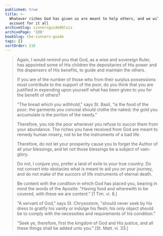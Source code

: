 ```yaml
---
published: true
title: >-
  Whatever riches God has given us are meant to help others, and we will give
  account for it all
archiveSlug: sinnersguide00luis
archivePage: '339'
bookSlug: the-sinners-guide
tags: []
sortOrder: 216
---
```


> Again, I would remind you that God, as a wise and sovereign Ruler, has appointed some of His children the depositaries of His power and the dispensers of His benefits, to guide and maintain the others.
>
> If you are of the number of those who from their surplus possessions must contribute to the support of the poor, do you think that you are justified in expending upon yourself what has been given to you for the benefit of others?
>
> "The bread which you withhold," says St. Basil, "is the food of the poor; the garments you conceal should clothe the naked; the gold you accumulate is the portion of the needy."
>
> Therefore, you rob the poor whenever you refuse to succor them from your abundance. The riches you have received from God are meant to remedy human misery, not to be the instruments of a bad life.
>
> Therefore, do not let your prosperity cause you to forget the Author of all your blessings, and let not those blessings be a subject of vain-glory.
>
> Do not, I conjure you, prefer a land of exile to your true country. Do not convert into obstacles what is meant to aid you on your journey, and do not make of the succors of life instruments of eternal death.
>
> Be content with the condition in which God has placed you, bearing in mind the words of the Apostle: "Having food and wherewith to be covered, with these we are content." [1 Tim. vi. 8.]
>
> "A servant of God," says St. Chrysostom, "should never seek by his dress to gratify his vanity or indulge his flesh; his only object should be to comply with the necessities and requirements of his condition."
>
> "Seek ye, therefore, first the kingdom of God and His justice, and all these things shall be added unto you." [St. Matt. vi. 33.]
